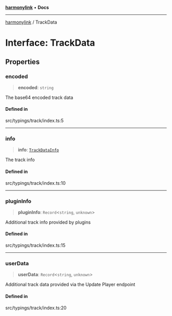 [**harmonylink**](../README.md) • **Docs**

***

[harmonylink](../globals.md) / TrackData

# Interface: TrackData

## Properties

### encoded

> **encoded**: `string`

The base64 encoded track data

#### Defined in

src/typings/track/index.ts:5

***

### info

> **info**: [`TrackDataInfo`](TrackDataInfo.md)

The track info

#### Defined in

src/typings/track/index.ts:10

***

### pluginInfo

> **pluginInfo**: `Record`\<`string`, `unknown`\>

Additional track info provided by plugins

#### Defined in

src/typings/track/index.ts:15

***

### userData

> **userData**: `Record`\<`string`, `unknown`\>

Additional track data provided via the Update Player endpoint

#### Defined in

src/typings/track/index.ts:20
